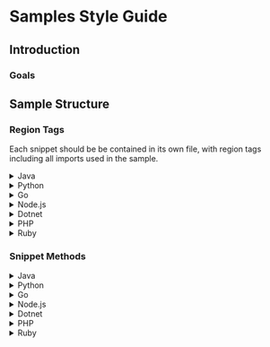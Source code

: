 # Samples Style Guide

## Introduction


### Goals



## Sample Structure

### Region Tags

 Each snippet should be be contained in its own file, with region tags including
 all imports used in the sample.

<details>
  <summary>Java</summary>
  
  ```java
    // Region tags should start after the package, but before imports. 
    // [START product_example]
    import com.example.resource;

    public class exampleSnippet {
    // Snippet methods ...
    }
    // [END product_example]
  ```
</details>
<details>
  <summary>Python</summary>
  
   ```python
   # [START product_example]
   import com.example.resource

   def example_snippet():
        # Snippet Content ...
   
   # [END product_example]
   ```
</details>
<details>
  <summary>Go</summary>
   ```go
   ```
</details>
<details>
  <summary>Node.js</summary>
   ```javascript
   ```
</details>
<details>
  <summary>Dotnet</summary>
   ```csharp
   ```
</details>
<details>
  <summary>PHP</summary>
   ```php
   ```
</details>
<details>
  <summary>Ruby</summary>
   ```ruby
   ```
</details>

### Snippet Methods

<details>
  <summary>Java</summary>
  
  ```java
  ```
</details>
<details>
  <summary>Python</summary>
  
   ```python
   ```
</details>
<details>
  <summary>Go</summary>
   ```go
   ```
</details>
<details>
  <summary>Node.js</summary>
   ```javascript
   ```
</details>
<details>
  <summary>Dotnet</summary>
   ```csharp
   ```
</details>
<details>
  <summary>PHP</summary>
   ```php
   ```
</details>
<details>
  <summary>Ruby</summary>
   ```ruby
   ```
</details>